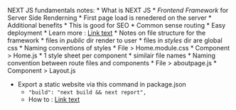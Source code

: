 NEXT JS fundamentals notes: 
    * What is NEXT JS
        * _Frontend Framework_ for Server Side Renderning
            * First page load is renedered on the server
            * Additional benefits
                * This is good for SEO
                * Common sense routing
                * Easy deployment
        * Learn more : [Link text](https://nextjs.org/)
    * Notes on file structure for the framework
        *  files in _public_ dir render to user
            * files in _styles_ dir are global css
                * Naming conventions of styles
                    * File > Home.module.css
                    * Component > Home.js
                * 1 style sheet per component
                    * similair file names 
    * Naming convention between route files and components
        * File > aboutpage.js
        * Component > Layout.js
* Export a static website via this command in package.json
    * `"build": "next build && next report",` 
    * How to : [Link text](https://www.youtube.com/watch?v=mTz0GXj8NN0&t=2987s)   
    

        
    